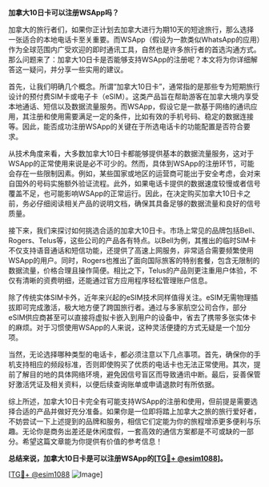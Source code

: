 **加拿大10日卡可以注册WSApp吗？**

加拿大的旅行者们，如果你正计划去加拿大进行为期10天的短途旅行，那么选择一张适合的本地电话卡至关重要。而WSApp（假设为一款类似WhatsApp的应用）作为全球范围内广受欢迎的即时通讯工具，自然也是许多旅行者的首选沟通方式。那么问题来了：加拿大10日卡是否能够支持WSApp的注册呢？本文将为你详细解答这一疑问，并分享一些实用的建议。

首先，让我们明确几个概念。所谓“加拿大10日卡”，通常指的是那些专为短期旅行设计的预付费SIM卡或电子卡（eSIM）。这类产品旨在帮助游客在加拿大境内享受本地通话、短信以及数据流量服务。而WSApp，假设它是一款基于网络的通讯应用，其注册和使用需要满足一定的条件，比如有效的手机号码、稳定的数据连接等。因此，能否成功注册WSApp的关键在于所选电话卡的功能配置是否符合要求。

从技术角度来看，大多数加拿大10日卡都能够提供基本的数据流量服务，这对于WSApp的正常使用来说是必不可少的。然而，具体到WSApp的注册环节，可能会存在一些限制因素。例如，某些国家或地区的运营商可能出于安全考虑，会对来自国外的号码实施额外验证流程。此外，如果电话卡提供的数据速度较慢或者信号覆盖不足，也可能影响WSApp的正常运行。因此，在决定购买加拿大10日卡之前，务必仔细阅读相关产品的说明文档，确保其具备足够的数据流量和良好的信号质量。

接下来，我们来探讨如何挑选合适的加拿大10日卡。市场上常见的品牌包括Bell、Rogers、Telus等，这些公司的产品各有特点。以Bell为例，其推出的临时SIM卡不仅支持语音通话和短信功能，还提供了高速上网服务，非常适合需要频繁使用WSApp的用户。同时，Rogers也推出了面向国际旅客的特别套餐，包含无限制的数据流量，价格合理且操作简便。相比之下，Telus的产品则更注重用户体验，不仅有清晰的资费明细，还能通过官方应用程序轻松管理账户信息。

除了传统实体SIM卡外，近年来兴起的eSIM技术同样值得关注。eSIM无需物理插拔即可完成激活，极大地方便了跨国旅行者。通过与多家航空公司合作，部分eSIM供应商甚至可以直接将虚拟卡嵌入到用户的设备中，省去了携带多张实体卡的麻烦。对于习惯使用WSApp的人来说，这种灵活便捷的方式无疑是一个加分项。

当然，无论选择哪种类型的电话卡，都必须注意以下几点事项。首先，确保你的手机支持相应的频段标准，否则即使购买了优质的电话卡也无法正常使用。其次，提前了解目的地的具体网络环境，避免因信号盲区而导致通讯中断。最后，妥善保管好激活凭证及相关资料，以便后续查询账单或申请退款时有所依据。

综上所述，加拿大10日卡完全有可能支持WSApp的注册和使用，但前提是需要选择合适的产品并做好充分准备。如果你是一位即将踏上加拿大之旅的旅行爱好者，不妨尝试一下上述提到的品牌和服务，相信它们定能为你的旅程增添更多便利与乐趣。无论你是商务出差还是休闲度假，一套高效的通信方案都是不可或缺的一部分。希望这篇文章能为你提供有价值的参考信息！

**总结来说，加拿大10日卡是可以注册WSApp的[[TG💪+ @esim1088](https://t.me/s/esim1088)]。**

[[TG💪+ @esim1088](https://t.me/s/esim1088) ![Image](https://i.postimg.cc/4NQfJmqS/Snipaste-2025-05-13-00-14-12.png)]